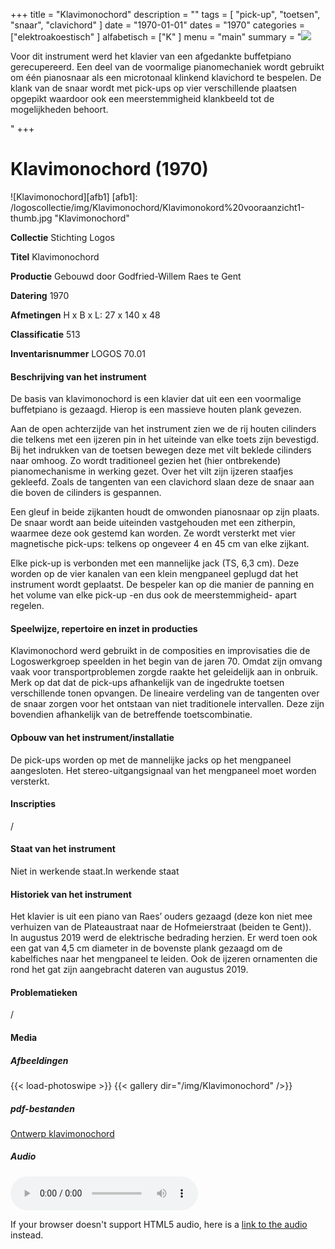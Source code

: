 ﻿+++
title = "Klavimonochord"
description = ""
tags = [
"pick-up", "toetsen", "snaar", "clavichord"
]
date = "1970-01-01"
dates = "1970"
categories = ["elektroakoestisch"
]
alfabetisch = ["K"
]
menu = "main"
summary = "<a href='/logoscollectie/1970/klavimonochord'><img src='/logoscollectie/img/Klavimonochord/Klavimonokord%20vooraanzicht1-thumb.jpg'></a><p>Voor dit instrument werd het klavier van een afgedankte buffetpiano gerecupereerd. Een deel van de voormalige pianomechaniek wordt gebruikt om één pianosnaar als een microtonaal klinkend klavichord te bespelen. De klank van de snaar wordt met pick-ups op vier verschillende plaatsen opgepikt waardoor ook een meerstemmigheid klankbeeld tot de mogelijkheden behoort.</p>"
+++

# Klavimonochord (1970)

![Klavimonochord][afb1]
[afb1]: /logoscollectie/img/Klavimonochord/Klavimonokord%20vooraanzicht1-thumb.jpg "Klavimonochord"

**Collectie**
Stichting Logos

**Titel**
Klavimonochord

**Productie**
Gebouwd door Godfried-Willem Raes te Gent

**Datering**
1970

**Afmetingen**
H x B x L: 27 x 140 x 48

**Classificatie**
513

**Inventarisnummer**
LOGOS 70.01

#### Beschrijving van het instrument
De basis van klavimonochord is een klavier dat uit een een voormalige buffetpiano is gezaagd. Hierop is een massieve houten plank gevezen.

Aan de open achterzijde van het instrument zien we de rij houten cilinders die telkens met een ijzeren pin in het uiteinde van elke toets zijn bevestigd. Bij het indrukken van de toetsen bewegen deze  met vilt beklede cilinders naar omhoog. Zo wordt traditioneel gezien  het (hier ontbrekende) pianomechanisme in werking gezet. Over het vilt zijn ijzeren staafjes gekleefd. Zoals de tangenten van een clavichord slaan deze de snaar aan die boven de cilinders is gespannen.

Een gleuf in beide zijkanten houdt de omwonden pianosnaar op zijn plaats. De snaar wordt aan beide uiteinden vastgehouden met een zitherpin, waarmee deze ook gestemd kan worden. Ze wordt versterkt met vier magnetische pick-ups: telkens op ongeveer 4 en 45 cm van elke zijkant.  

Elke pick-up is verbonden met een mannelijke jack (TS, 6,3 cm). Deze worden op de vier kanalen van een klein mengpaneel geplugd dat het instrument wordt geplaatst. De bespeler kan op die manier de panning en het volume van elke pick-up -en dus ook de meerstemmigheid- apart regelen.  

#### Speelwijze, repertoire en inzet in producties
Klavimonochord werd gebruikt in de composities en improvisaties die de Logoswerkgroep speelden in het begin van de jaren 70. Omdat zijn omvang vaak voor transportproblemen zorgde raakte het geleidelijk aan in onbruik. Merk op dat dat de pick-ups afhankelijk van de ingedrukte toetsen verschillende tonen opvangen. De lineaire verdeling van de tangenten over de snaar zorgen voor het ontstaan van niet traditionele intervallen. Deze zijn bovendien afhankelijk van de betreffende toetscombinatie.  

#### Opbouw van het instrument/installatie
De pick-ups worden op met de mannelijke jacks op het mengpaneel aangesloten. Het stereo-uitgangsignaal van het mengpaneel moet worden versterkt.

#### Inscripties
/

#### Staat van het instrument
Niet in werkende staat.In werkende staat

#### Historiek van het instrument
Het klavier is uit een piano van Raes’ ouders gezaagd (deze kon niet mee verhuizen van de Plateaustraat naar de Hofmeierstraat (beiden te Gent)).  
In augustus 2019 werd de elektrische bedrading herzien. Er werd toen ook een gat van 4,5 cm diameter in de bovenste plank gezaagd om de kabelfiches naar het mengpaneel te leiden. Ook de ijzeren ornamenten die rond het gat zijn aangebracht dateren van augustus 2019.

#### Problematieken
/

#### Media
##### Afbeeldingen
{{< load-photoswipe >}}
{{< gallery dir="/img/Klavimonochord" />}}

##### pdf-bestanden
[Ontwerp klavimonochord](/logoscollectie/pdf/Klavimonochord/Ontwerp_klavimonochord.pdf)

##### Audio
<audio controls>
<source src="/logoscollectie/audio/Klavimonochord/on_one_string_only__klavimonochord_LP7002B.2.wav" type="audio/wav">
<source src="/logoscollectie/audio/Klavimonochord/on_one_string_only__klavimonochord_LP7002B.2.wav" type="audio/x-wav">
</audio>

If your browser doesn't support HTML5 audio, here is a <a href="/logoscollectie/audio/Klavimonochord/on_one_string_only__klavimonochord_LP7002B.2.wav">link to the audio</a> instead.